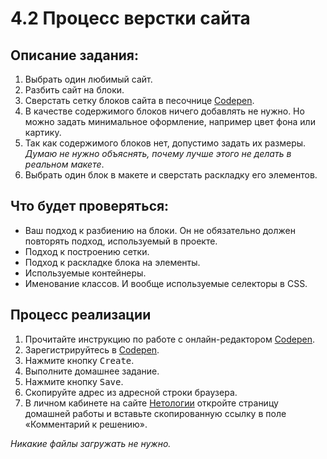 4.2 Процесс верстки сайта
===

## Описание задания:

1. Выбрать один любимый сайт.
2. Разбить сайт на блоки.
3. Сверстать сетку блоков сайта в песочнице [Codepen](https://codepen.io/#).
4. В качестве содержимого блоков ничего добавлять не нужно. Но можно задать минимальное оформление, например цвет фона или картику.
5. Так как содержимого блоков нет, допустимо задать их размеры. *Думаю не нужно объяснять, почему лучше этого не делать в реальном макете*.
6. Выбрать один блок в макете и сверстать раскладку его элементов.

## Что будет проверяться:

- Ваш подход к разбиению на блоки. Он не обязательно должен повторять подход, используемый в проекте.
- Подход к построению сетки.
- Подход к раскладке блока на элементы.
- Используемые контейнеры.
- Именование классов. И вообще используемые селекторы в CSS.

## Процесс реализации

1. Прочитайте инструкцию по работе с онлайн-редактором [Codepen](https://netology-university.bitbucket.io/guides/wm/codepen-guide/).
2. Зарегистрируйтесь в [Codepen](https://codepen.io).
3. Нажмите кнопку <kbd>Create</kbd>.
4. Выполните домашнее задание.
5. Нажмите кнопку <kbd>Save</kbd>.
6. Скопируйте адрес из адресной строки браузера.
7. В личном кабинете на сайте [Нетологии](https://netology.ru/) откройте страницу домашней работы и вставьте скопированную ссылку в поле «Комментарий к решению».

*Никакие файлы загружать не нужно.*
